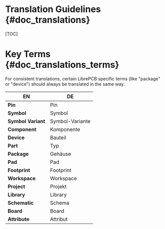 Translation Guidelines {#doc_translations}
==========================================

[TOC]

# Key Terms {#doc_translations_terms}

For consistent translations, certain LibrePCB specific terms (like "package" or
"device") should always be translated in the same way.

| **EN** | DE |
|--------|----|
| **Pin** | Pin |
| **Symbol** | Symbol |
| **Symbol Variant** | Symbol-Variante |
| **Component** | Komponente |
| **Device** | Bauteil |
| **Part** | Typ |
| **Package** | Gehäuse |
| **Pad** | Pad |
| **Footprint** | Footprint |
| **Workspace** | Workspace |
| **Project** | Projekt |
| **Library** | Library |
| **Schematic** | Schema |
| **Board** | Board |
| **Attribute** | Attribut |
